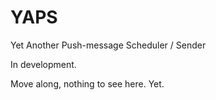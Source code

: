 # YAPS

Yet Another Push-message Scheduler / Sender

In development.

Move along, nothing to see here. Yet.
